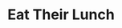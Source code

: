 ---
title: "Eat Their Lunch"
description: 'A fantastic resource untuk marketing dan sales. Penuh dengan ide dan eksekusi yang bisa diikuti. Saya suka dengan premise di dalamnya kalau sales, its not number game, its building connection game.'
cover: "images/reading/eat-their-lunch.jpeg"
publishDate: 2019-01-01
authors: "Anthony Iannarino"
categories: ["business"]
---